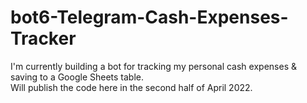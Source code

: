 # bot6-Telegram-Cash-Expenses-Tracker
I'm currently building a bot for tracking my personal cash expenses & saving to a Google Sheets table. <br>
Will publish the code here in the second half of April 2022. 
